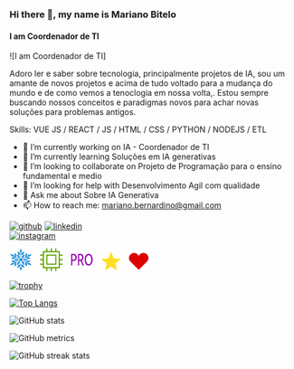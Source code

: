 ### Hi there 👋, my name is Mariano Bitelo
#### I am Coordenador de TI
![I am Coordenador de TI]

Adoro ler e saber sobre tecnologia, principalmente projetos de IA, sou um amante de novos projetos e acima de tudo voltado para a mudança do mundo e de como vemos a tenoclogia em nossa volta,. Estou sempre buscando nossos conceitos e paradigmas novos para achar novas soluções para problemas antigos. 

Skills: VUE JS / REACT / JS / HTML / CSS / PYTHON / NODEJS / ETL

- 🔭 I’m currently working on IA - Coordenador de TI 
- 🌱 I’m currently learning Soluções em IA generativas 
- 👯 I’m looking to collaborate on Projeto de Programação para o ensino fundamental e medio 
- 🤔 I’m looking for help with Desenvolvimento Agil com qualidade 
- 💬 Ask me about Sobre IA Generativa 
- 📫 How to reach me: mariano.bernardino@gmail.com 


[<img src='https://cdn.jsdelivr.net/npm/simple-icons@3.0.1/icons/github.svg' alt='github' height='40'>](https://github.com/mariano07) 
[<img src='https://cdn.jsdelivr.net/npm/simple-icons@3.0.1/icons/linkedin.svg' alt='linkedin' height='40'>](https://www.linkedin.com/in/https://www.linkedin.com/in/mariano-bitelo//)  
[<img src='https://cdn.jsdelivr.net/npm/simple-icons@3.0.1/icons/instagram.svg' alt='instagram' height='40'>](https://www.instagram.com/https://www.instagram.com/mariano.bitelo//)  

<a href='https://archiveprogram.github.com/'><img src='https://raw.githubusercontent.com/acervenky/animated-github-badges/master/assets/acbadge.gif' width='40' height='40'></a> <a href='https://docs.github.com/en/developers'><img src='https://raw.githubusercontent.com/acervenky/animated-github-badges/master/assets/devbadge.gif' width='40' height='40'></a> <a href='https://github.com/pricing'><img src='https://raw.githubusercontent.com/acervenky/animated-github-badges/master/assets/pro.gif' width='40' height='40'></a> <a href='https://stars.github.com/'><img src='https://raw.githubusercontent.com/acervenky/animated-github-badges/master/assets/starbadge.gif' width='35' height='35'></a> <a href='https://docs.github.com/en/github/supporting-the-open-source-community-with-github-sponsors'><img src='https://raw.githubusercontent.com/acervenky/animated-github-badges/master/assets/sponsorbadge.gif' width='35' height='35'></a> 

[![trophy](https://github-profile-trophy.vercel.app/?username=mariano07)](https://github.com/ryo-ma/github-profile-trophy)

[![Top Langs](https://github-readme-stats.vercel.app/api/top-langs/?username=mariano07)](https://github.com/anuraghazra/github-readme-stats)

![GitHub stats](https://github-readme-stats.vercel.app/api?username=mariano07&show_icons=true&count_private=true)  

![GitHub metrics](https://metrics.lecoq.io/mariano07)  

![GitHub streak stats](https://streak-stats.demolab.com/?user=mariano07)  


